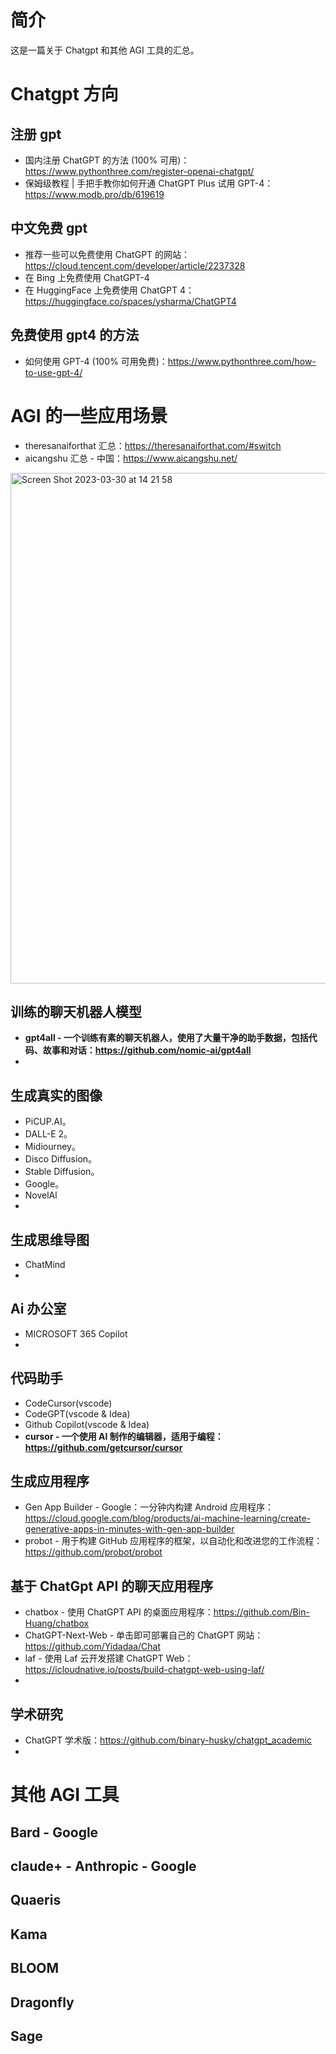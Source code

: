 # 简介

这是一篇关于 Chatgpt 和其他 AGI 工具的汇总。

# Chatgpt 方向

## 注册 gpt

- 国内注册 ChatGPT 的方法 (100% 可用)：https://www.pythonthree.com/register-openai-chatgpt/
- 保姆级教程 | 手把手教你如何开通 ChatGPT Plus 试用 GPT-4：https://www.modb.pro/db/619619

## 中文免费 gpt

- 推荐一些可以免费使用 ChatGPT 的网站：https://cloud.tencent.com/developer/article/2237328
- 在 Bing 上免费使用 ChatGPT-4
- 在 HuggingFace 上免费使用 ChatGPT 4：https://huggingface.co/spaces/ysharma/ChatGPT4

## 免费使用 gpt4 的方法

- 如何使用 GPT-4 (100% 可用免费)：https://www.pythonthree.com/how-to-use-gpt-4/

# AGI 的一些应用场景

- theresanaiforthat 汇总：https://theresanaiforthat.com/#switch
- aicangshu 汇总 - 中国：https://www.aicangshu.net/

<img width="817" alt="Screen Shot 2023-03-30 at 14 21 58" src="https://user-images.githubusercontent.com/37357447/228747401-32463e16-eef0-43cc-9cbe-02fa713b1593.png">

## 训练的聊天机器人模型

- **gpt4all - 一个训练有素的聊天机器人，使用了大量干净的助手数据，包括代码、故事和对话：https://github.com/nomic-ai/gpt4all**
- 

## 生成真实的图像

- PiCUP.AI。
- DALL-E 2。
- Midiourney。
- Disco Diffusion。
- Stable Diffusion。
- Google。
- NovelAl
- 

## 生成思维导图

- ChatMind
- 

## Ai 办公室

- MICROSOFT 365 Copilot
- 

## 代码助手

- CodeCursor(vscode)
- CodeGPT(vscode & Idea)
- Github Copilot(vscode & Idea)
- **cursor - 一个使用 AI 制作的编辑器，适用于编程：https://github.com/getcursor/cursor**

## 生成应用程序

- Gen App Builder - Google：一分钟内构建 Android 应用程序：https://cloud.google.com/blog/products/ai-machine-learning/create-generative-apps-in-minutes-with-gen-app-builder
- probot - 用于构建 GitHub 应用程序的框架，以自动化和改进您的工作流程：https://github.com/probot/probot

## 基于 ChatGpt API 的聊天应用程序

- chatbox - 使用 ChatGPT API 的桌面应用程序：https://github.com/Bin-Huang/chatbox
- ChatGPT-Next-Web - 单击即可部署自己的 ChatGPT 网站：https://github.com/Yidadaa/Chat
- laf - 使用 Laf 云开发搭建 ChatGPT Web：https://icloudnative.io/posts/build-chatgpt-web-using-laf/
- 


## 学术研究

- ChatGPT 学术版：https://github.com/binary-husky/chatgpt_academic
- 





# 其他 AGI 工具

## Bard - Google

## claude+ - Anthropic - Google

## Quaeris

## Kama

## BLOOM

## Dragonfly

## Sage